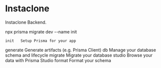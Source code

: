 # Instaclone

Instaclone Backend.

npx prisma migrate dev --name init

    init   Setup Prisma for your app

generate Generate artifacts (e.g. Prisma Client)
db Manage your database schema and lifecycle
migrate Migrate your database
studio Browse your data with Prisma Studio
format Format your schema
